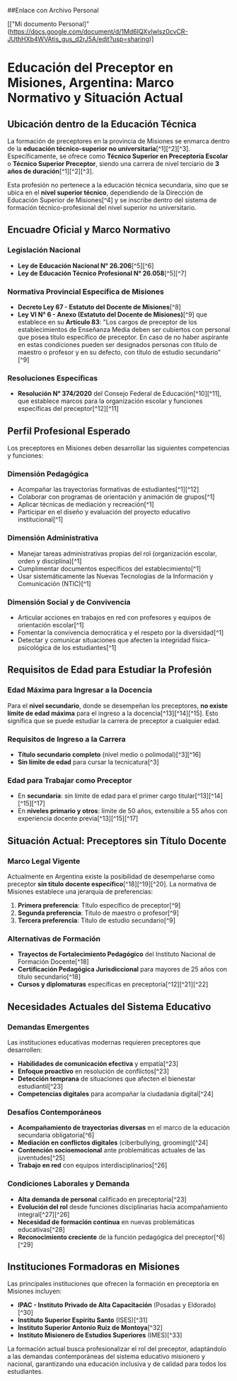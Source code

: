 ##Enlace con Archivo Personal

[["Mi documento Personal]"(https://docs.google.com/document/d/1Md6IQXvlwlsz0cvCR-JUthHXb4WVAtis_gus_d2rJ5A/edit?usp=sharing)] 


# Educación del Preceptor en Misiones, Argentina: Marco Normativo y Situación Actual

## Ubicación dentro de la Educación Técnica

La formación de preceptores en la provincia de Misiones se enmarca dentro de la **educación técnico-superior no universitaria**[^1][^2][^3]. Específicamente, se ofrece como **Técnico Superior en Preceptoría Escolar** o **Técnico Superior Preceptor**, siendo una carrera de nivel terciario de **3 años de duración**[^1][^2][^3].

Esta profesión no pertenece a la educación técnica secundaria, sino que se ubica en el **nivel superior técnico**, dependiendo de la Dirección de Educación Superior de Misiones[^4] y se inscribe dentro del sistema de formación técnico-profesional del nivel superior no universitario.

## Encuadre Oficial y Marco Normativo

### Legislación Nacional

- **Ley de Educación Nacional N° 26.206**[^5][^6]
- **Ley de Educación Técnico Profesional N° 26.058**[^5][^7]


### Normativa Provincial Específica de Misiones

- **Decreto Ley 67 - Estatuto del Docente de Misiones**[^8]
- **Ley VI N° 6 - Anexo (Estatuto del Docente de Misiones)**[^9] que establece en su **Artículo 83**: "Los cargos de preceptor de los establecimientos de Enseñanza Media deben ser cubiertos con personal que posea título específico de preceptor. En caso de no haber aspirante en estas condiciones pueden ser designados personas con título de maestro o profesor y en su defecto, con título de estudio secundario"[^9]


### Resoluciones Específicas

- **Resolución N° 374/2020** del Consejo Federal de Educación[^10][^11], que establece marcos para la organización escolar y funciones específicas del preceptor[^12][^11]


## Perfil Profesional Esperado

Los preceptores en Misiones deben desarrollar las siguientes competencias y funciones:

### Dimensión Pedagógica

- Acompañar las trayectorias formativas de estudiantes[^1][^12]
- Colaborar con programas de orientación y animación de grupos[^1]
- Aplicar técnicas de mediación y recreación[^1]
- Participar en el diseño y evaluación del proyecto educativo institucional[^1]


### Dimensión Administrativa

- Manejar tareas administrativas propias del rol (organización escolar, orden y disciplina)[^1]
- Cumplimentar documentos específicos del establecimiento[^1]
- Usar sistemáticamente las Nuevas Tecnologías de la Información y Comunicación (NTIC)[^1]


### Dimensión Social y de Convivencia

- Articular acciones en trabajos en red con profesores y equipos de orientación escolar[^1]
- Fomentar la convivencia democrática y el respeto por la diversidad[^1]
- Detectar y comunicar situaciones que afecten la integridad física-psicológica de los estudiantes[^1]


## Requisitos de Edad para Estudiar la Profesión

### Edad Máxima para Ingresar a la Docencia

Para el **nivel secundario**, donde se desempeñan los preceptores, **no existe límite de edad máxima** para el ingreso a la docencia[^13][^14][^15]. Esto significa que se puede estudiar la carrera de preceptor a cualquier edad.

### Requisitos de Ingreso a la Carrera

- **Título secundario completo** (nivel medio o polimodal)[^3][^16]
- **Sin límite de edad** para cursar la tecnicatura[^3]


### Edad para Trabajar como Preceptor

- En **secundaria**: sin límite de edad para el primer cargo titular[^13][^14][^15][^17]
- En **niveles primario y otros**: límite de 50 años, extensible a 55 años con experiencia docente previa[^13][^15][^17]


## Situación Actual: Preceptores sin Título Docente

### Marco Legal Vigente

Actualmente en Argentina existe la posibilidad de desempeñarse como preceptor **sin título docente específico**[^18][^19][^20]. La normativa de Misiones establece una jerarquía de preferencias:

1. **Primera preferencia**: Título específico de preceptor[^9]
2. **Segunda preferencia**: Título de maestro o profesor[^9]
3. **Tercera preferencia**: Título de estudio secundario[^9]

### Alternativas de Formación

- **Trayectos de Fortalecimiento Pedagógico** del Instituto Nacional de Formación Docente[^18]
- **Certificación Pedagógica Jurisdiccional** para mayores de 25 años con título secundario[^18]
- **Cursos y diplomaturas** específicas en preceptoría[^12][^21][^22]


## Necesidades Actuales del Sistema Educativo

### Demandas Emergentes

Las instituciones educativas modernas requieren preceptores que desarrollen:

- **Habilidades de comunicación efectiva** y empatía[^23]
- **Enfoque proactivo** en resolución de conflictos[^23]
- **Detección temprana** de situaciones que afecten el bienestar estudiantil[^23]
- **Competencias digitales** para acompañar la ciudadanía digital[^24]


### Desafíos Contemporáneos

- **Acompañamiento de trayectorias diversas** en el marco de la educación secundaria obligatoria[^6]
- **Mediación en conflictos digitales** (ciberbullying, grooming)[^24]
- **Contención socioemocional** ante problemáticas actuales de las juventudes[^25]
- **Trabajo en red** con equipos interdisciplinarios[^26]


### Condiciones Laborales y Demanda

- **Alta demanda de personal** calificado en preceptoría[^23]
- **Evolución del rol** desde funciones disciplinarias hacia acompañamiento integral[^27][^26]
- **Necesidad de formación continua** en nuevas problemáticas educativas[^28]
- **Reconocimiento creciente** de la función pedagógica del preceptor[^6][^29]


## Instituciones Formadoras en Misiones

Las principales instituciones que ofrecen la formación en preceptoría en Misiones incluyen:

- **IPAC - Instituto Privado de Alta Capacitación** (Posadas y Eldorado)[^30]
- **Instituto Superior Espíritu Santo** (ISES)[^31]
- **Instituto Superior Antonio Ruiz de Montoya**[^32]
- **Instituto Misionero de Estudios Superiores** (IMES)[^33]

La formación actual busca profesionalizar el rol del preceptor, adaptándolo a las demandas contemporáneas del sistema educativo misionero y nacional, garantizando una educación inclusiva y de calidad para todos los estudiantes.

